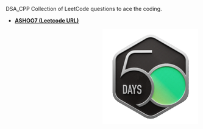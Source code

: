  DSA_CPP
Collection of LeetCode questions to ace the coding.

- **<a href="https://leetcode.com/u/ASHOO7/" target="_blank">ASHOO7 (Leetcode URL)</a>**

<div style="display: flex; justify-content: flex-end;">
  <a href="https://leetcode.com/u/ASHOO7/" target="_blank" rel="noreferrer"> <img src="https://github.com/Ashu8408/DSA_CPP/blob/main/2024-50.gif" alt="c" width="250"/> </a>
</div>

